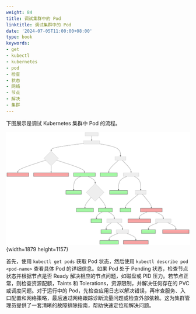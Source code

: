 ```yaml
---
weight: 84
title: 调试集群中的 Pod
linktitle: 调试集群中的 Pod
date: '2024-07-05T11:00:00+08:00'
type: book
keywords:
- get
- kubectl
- kubernetes
- pod
- 检查
- 状态
- 网络
- 节点
- 解决
- 集群
---
```

下图展示是调试 Kubernetes 集群中 Pod 的流程。

![调试 Kubernetes 中 Pod 的流程](debugging-kubernetes-process-mermaid-zh.svg)
{width=1879 height=1157}

首先，使用 `kubectl get pods` 获取 Pod 状态，然后使用 `kubectl describe pod <pod-name>` 查看具体 Pod 的详细信息。如果 Pod 处于 Pending 状态，检查节点状态并根据节点是否 Ready 解决相应的节点问题，如磁盘或 PID 压力。若节点正常，则检查资源配额，Taints 和 Tolerations，资源限制，并解决任何存在的 PVC 或调度问题。对于运行中的 Pod，先检查应用日志以解决错误，再审查服务、入口配置和网络策略，最后通过网络跟踪诊断流量问题或检查外部依赖。这为集群管理员提供了一套清晰的故障排除指南，帮助快速定位和解决问题。
